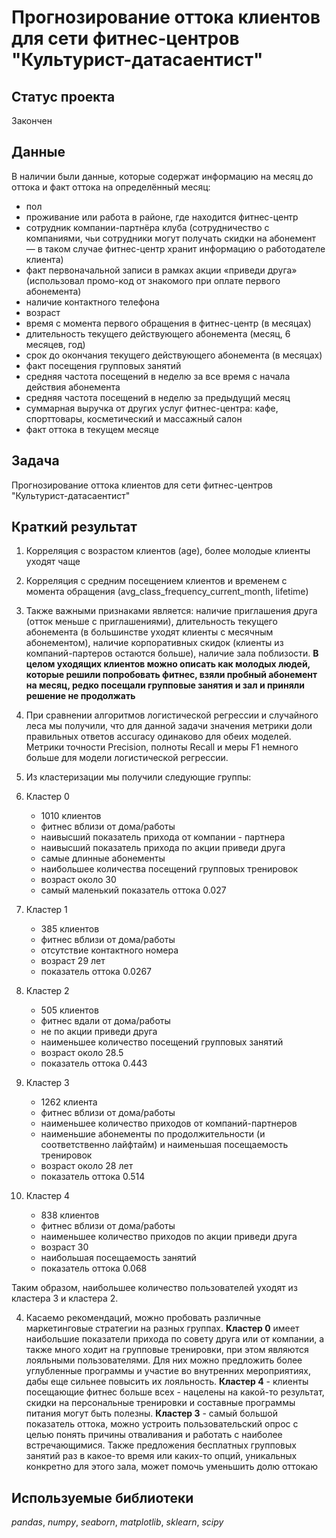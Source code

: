 # Прогнозирование оттока клиентов для сети фитнес-центров "Культурист-датасаентист"

## Статус проекта
Закончен

## Данные

В наличии были  данные, которые содержат информацию на месяц до оттока и факт оттока на определённый месяц:
- пол
- проживание или работа в районе, где находится фитнес-центр
- сотрудник компании-партнёра клуба (сотрудничество с компаниями, чьи сотрудники могут получать скидки на абонемент — в таком случае фитнес-центр хранит информацию о работодателе клиента)
- факт первоначальной записи в рамках акции «приведи друга» (использовал промо-код от знакомого при оплате первого абонемента)
- наличие контактного телефона
- возраст
- время с момента первого обращения в фитнес-центр (в месяцах)
- длительность текущего действующего абонемента (месяц, 6 месяцев, год)
- срок до окончания текущего действующего абонемента (в месяцах)
- факт посещения групповых занятий
- средняя частота посещений в неделю за все время с начала действия абонемента
- средняя частота посещений в неделю за предыдущий месяц
- суммарная выручка от других услуг фитнес-центра: кафе, спорттовары, косметический и массажный салон
- факт оттока в текущем месяце

## Задача

Прогнозирование оттока клиентов для сети фитнес-центров "Культурист-датасаентист"

## Краткий результат

1. Корреляция с возрастом клиентов (age), более молодые клиенты уходят чаще
2. Корреляция с средним посещением клиентов и временем с момента обращения (avg_class_frequency_current_month, lifetime)
3. Также важными признаками является: наличие приглашения друга (отток меньше с приглашениями), длительность текущего абонемента (в большинстве уходят клиенты с месячным абонементом), наличие корпоративных скидок (клиенты из компаний-партеров остаются больше), наличие зала поблизости. 
**В целом уходящих клиентов можно описать как молодых людей, которые решили попробовать фитнес, взяли пробный абонемент на месяц, редко посещали групповые занятия и зал и приняли решение не продолжать**

2. При сравнении алгоритмов логистической регрессии и случайного леса мы получили, что для данной задачи значения метрики доли правильных ответов accuracy одинаково для обеих моделей. Метрики точности Precision, полноты  Recall и меры F1 немного больше для модели логистической регрессии. 


3. Из кластеризации мы получили следующие группы:
  1. Кластер 0
        - 1010 клиентов
        - фитнес вблизи от дома/работы
        - наивысший показатель прихода от компании - партнера 
        - наивысший показатель прихода по акции приведи друга
        - самые длинные абонементы 
        - наибольшее количества посещений групповых тренировок
        - возраст около 30
        - самый маленький показатель оттока 0.027
  2. Кластер 1
        - 385 клиентов
        - фитнес вблизи от дома/работы
        - отсутствие контактного номера 
        - возраст 29 лет
        - показатель оттока 0.0267
  3. Кластер 2 
        - 505 клиентов
        - фитнес вдали от дома/работы
        - не по акции приведи друга 
        - наименьшее количество посещений групповых занятий
        - возраст около 28.5
        - показатель оттока 0.443
  4. Кластер 3
        - 1262 клиента
        - фитнес вблизи от дома/работы
        - наименьшее количество приходов от компаний-партнеров
        - наименьшие абонементы по продолжительности (и соответственно лайфтайм) и наименьшая посещаемость тренировок
        - возраст около 28 лет
        - показатель оттока 0.514
  5. Кластер 4
        - 838 клиентов
        - фитнес вблизи от дома/работы
        - наименьшее количество приходов по акции приведи друга
        - возраст 30
        - наибольшая посещаемость занятий
        - показатель оттока 0.068
        
Таким образом, наибольшее количество пользователей уходят из кластера 3 и кластера 2.


4.  Касаемо рекомендаций, можно пробовать различные маркетинговые стратегии на разных группах. **Кластер 0** имеет наибольшие показатели прихода по совету друга или от компании, а также много ходит на групповые тренировки, при этом являются лояльными пользователями. Для них можно предложить более углубленные программы и участие во внутренних мероприятиях, дабы еще сильнее повысить их лояльность. **Кластер 4** - клиенты посещающие фитнес больше всех - нацелены на какой-то результат, скидки на персональные тренировки и составные программы питания могут быть полезны. **Кластер 3** - самый большой показатель оттока, можно устроить пользовательский опрос с целью понять причины отваливания и работать с наиболее встречающимися. Также предложения бесплатных групповых занятий раз в какое-то время или каких-то опций, уникальных конкретно для этого зала, может помочь уменьшить долю оттокаю


## Используемые библиотеки
*pandas*, *numpy*, *seaborn*, *matplotlib*, *sklearn*, *scipy*
